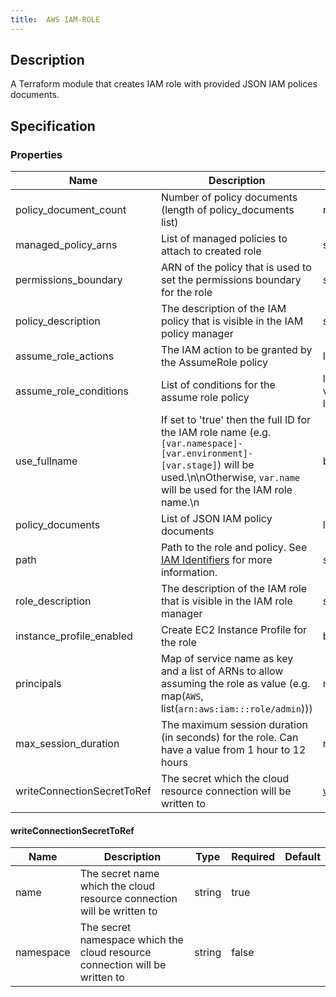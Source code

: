 ```yaml
---
title:  AWS IAM-ROLE
---
```


## Description

A Terraform module that creates IAM role with provided JSON IAM polices documents.

## Specification


### Properties

 Name | Description | Type | Required | Default 
 ------------ | ------------- | ------------- | ------------- | ------------- 
 policy_document_count | Number of policy documents (length of policy_documents list) | number | false |  
 managed_policy_arns | List of managed policies to attach to created role | set(string) | false |  
 permissions_boundary | ARN of the policy that is used to set the permissions boundary for the role | string | false |  
 policy_description | The description of the IAM policy that is visible in the IAM policy manager | string | false |  
 assume_role_actions | The IAM action to be granted by the AssumeRole policy | list(string) | false |  
 assume_role_conditions | List of conditions for the assume role policy | list(object({\n    test     = string\n    variable = string\n    values   = list(string)\n  })) | false |  
 use_fullname | If set to 'true' then the full ID for the IAM role name (e.g. `[var.namespace]-[var.environment]-[var.stage]`) will be used.\n\nOtherwise, `var.name` will be used for the IAM role name.\n | bool | false |  
 policy_documents | List of JSON IAM policy documents | list(string) | false |  
 path | Path to the role and policy. See [IAM Identifiers](https://docs.aws.amazon.com/IAM/latest/UserGuide/reference_identifiers.html) for more information. | string | false |  
 role_description | The description of the IAM role that is visible in the IAM role manager | string | true |  
 instance_profile_enabled | Create EC2 Instance Profile for the role | bool | false |  
 principals | Map of service name as key and a list of ARNs to allow assuming the role as value (e.g. map(`AWS`, list(`arn:aws:iam:::role/admin`))) | map(list(string)) | false |  
 max_session_duration | The maximum session duration (in seconds) for the role. Can have a value from 1 hour to 12 hours | number | false |  
 writeConnectionSecretToRef | The secret which the cloud resource connection will be written to | [writeConnectionSecretToRef](#writeConnectionSecretToRef) | false |  


#### writeConnectionSecretToRef

 Name | Description | Type | Required | Default 
 ------------ | ------------- | ------------- | ------------- | ------------- 
 name | The secret name which the cloud resource connection will be written to | string | true |  
 namespace | The secret namespace which the cloud resource connection will be written to | string | false |  
